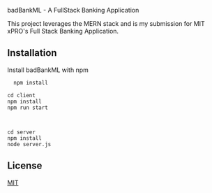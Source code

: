 
badBankML - A FullStack Banking Application

This project leverages the MERN stack and is my submission for MIT xPRO's Full Stack Banking Application.



## Installation

Install badBankML with npm

```bash
  npm install
```
    cd client 
    npm install
    npm run start



    cd server 
    npm install
    node server.js

## License

[MIT](https://choosealicense.com/licenses/mit/)

